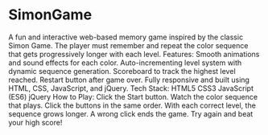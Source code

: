# SimonGame
A fun and interactive web-based memory game inspired by the classic Simon Game.
The player must remember and repeat the color sequence that gets progressively longer with each level.
Features:
Smooth animations and sound effects for each color.
Auto-incrementing level system with dynamic sequence generation.
Scoreboard to track the highest level reached.
Restart button after game over.
Fully responsive and built using HTML, CSS, JavaScript, and jQuery.
Tech Stack:
HTML5
CSS3
JavaScript (ES6)
jQuery
How to Play:
Click the Start button.
Watch the color sequence that plays.
Click the buttons in the same order.
With each correct level, the sequence grows longer.
A wrong click ends the game. Try again and beat your high score!
